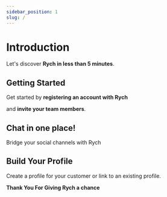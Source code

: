```yaml
---
sidebar_position: 1
slug: /
---
```

# Introduction

Let's discover **Rych in less than 5 minutes**.

## Getting Started

Get started by **registering an account with Rych**

and **invite your team members**.

## Chat in one place!

Bridge your social channels with Rych

## Build Your Profile

Create a profile for your customer or link to an existing profile.

**Thank You For Giving Rych a chance**
